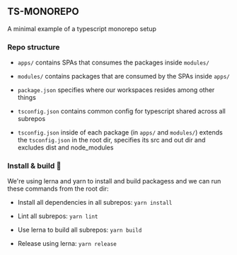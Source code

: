 ## TS-MONOREPO
A minimal example of a typescript monorepo setup

### Repo structure
* `apps/` contains SPAs that consumes the packages inside `modules/`

* `modules/` contains packages that are consumed by the SPAs inside `apps/`

* `package.json` specifies where our workspaces resides among other things

* `tsconfig.json` contains common config for typescript shared across all subrepos

* `tsconfig.json` inside of each package (in `apps/` and `modules/`) extends the `tsconfig.json` in the root dir, specifies its src and out dir and excludes dist and node_modules

### Install & build 🔧
We're using lerna and yarn to install and build 
packagess and we can run these commands from the root dir:

* Install all dependencies in all subrepos: 
`yarn install`
 
* Lint all subrepos: `yarn lint`

* Use lerna to build all subrepos: `yarn build`

* Release using lerna: `yarn release`
